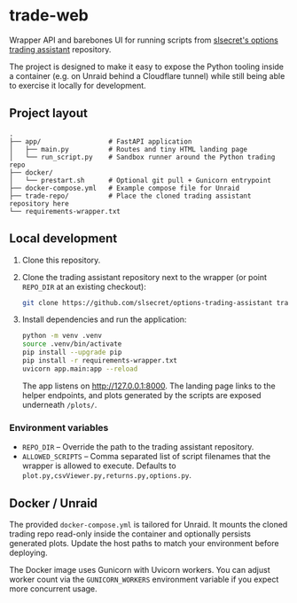 # trade-web

Wrapper API and barebones UI for running scripts from
[slsecret's options trading assistant](https://github.com/slsecret/options-trading-assistant)
repository.

The project is designed to make it easy to expose the Python tooling inside a
container (e.g. on Unraid behind a Cloudflare tunnel) while still being able to
exercise it locally for development.

## Project layout

```
.
├── app/                 # FastAPI application
│   ├── main.py          # Routes and tiny HTML landing page
│   └── run_script.py    # Sandbox runner around the Python trading repo
├── docker/
│   └── prestart.sh      # Optional git pull + Gunicorn entrypoint
├── docker-compose.yml   # Example compose file for Unraid
├── trade-repo/          # Place the cloned trading assistant repository here
└── requirements-wrapper.txt
```

## Local development

1. Clone this repository.
2. Clone the trading assistant repository next to the wrapper (or point
   `REPO_DIR` at an existing checkout):

   ```bash
   git clone https://github.com/slsecret/options-trading-assistant trade-repo
   ```

3. Install dependencies and run the application:

   ```bash
   python -m venv .venv
   source .venv/bin/activate
   pip install --upgrade pip
   pip install -r requirements-wrapper.txt
   uvicorn app.main:app --reload
   ```

   The app listens on <http://127.0.0.1:8000>. The landing page links to the
   helper endpoints, and plots generated by the scripts are exposed underneath
   `/plots/`.

### Environment variables

- `REPO_DIR` – Override the path to the trading assistant repository.
- `ALLOWED_SCRIPTS` – Comma separated list of script filenames that the wrapper
  is allowed to execute. Defaults to `plot.py,csvViewer.py,returns.py,options.py`.

## Docker / Unraid

The provided `docker-compose.yml` is tailored for Unraid. It mounts the cloned
trading repo read-only inside the container and optionally persists generated
plots. Update the host paths to match your environment before deploying.

The Docker image uses Gunicorn with Uvicorn workers. You can adjust worker count
via the `GUNICORN_WORKERS` environment variable if you expect more concurrent
usage.
